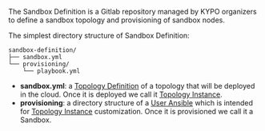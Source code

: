 The Sandbox Definition is a Gitlab repository managed by KYPO organizers to define a sandbox topology and provisioning of sandbox nodes.

The simplest directory structure of Sandbox Definition:

```
sandbox-definition/
├── sandbox.yml
└── provisioning/
    └── playbook.yml
```

* **sandbox.yml**: a [Topology Definition](../sandbox-topology/topology-definition) of a topology that will be deployed in the cloud. Once it is deployed we call it [Topology Instance](../sandbox-topology/topology-instance).
* **provisioning**: a directory structure of a [User Ansible](../user-ansible) which is intended for [Topology Instance](../sandbox-topology/topology-instance) customization. Once it is provisioned we call it a Sandbox.
